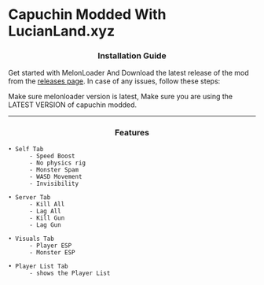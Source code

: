 # Capuchin Modded With LucianLand.xyz

### <p align="center"> Installation Guide </p>

Get started with MelonLoader And Download the latest release of the mod from the [releases page](https://github.com/LucianLand-xyz/CapuchinModded/releases/tag/v1.0). In case of any issues, follow these steps:

Make sure melonloader version is latest,
Make sure you are using the LATEST VERSION of capuchin modded.

-----
### <p align="center"> Features </p>

```
• Self Tab
      - Speed Boost
      - No physics rig
      - Monster Spam
      - WASD Movement
      - Invisibility

• Server Tab
      - Kill All
      - Lag All
      - Kill Gun
      - Lag Gun     

• Visuals Tab
      - Player ESP
      - Monster ESP

• Player List Tab
      - shows the Player List
```

